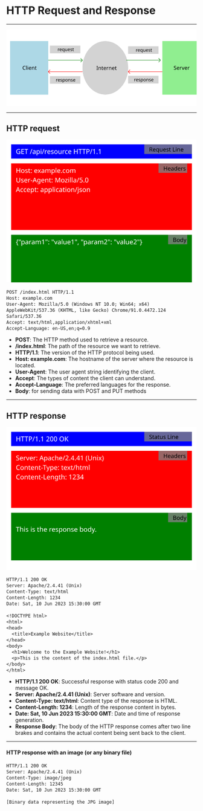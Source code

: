 # HTTP Request and Response

---

<img src="images/client-server.svg" style="width: 1000px; max-height: 400px;" alt="Client - Server">



---

## HTTP request
![HTTP request](images/request.svg)
```http request
POST /index.html HTTP/1.1
Host: example.com
User-Agent: Mozilla/5.0 (Windows NT 10.0; Win64; x64) AppleWebKit/537.36 (KHTML, like Gecko) Chrome/91.0.4472.124 Safari/537.36
Accept: text/html,application/xhtml+xml
Accept-Language: en-US,en;q=0.9
```

- **POST**: The HTTP method used to retrieve a resource.
- **/index.html**: The path of the resource we want to retrieve.
- **HTTP/1.1**: The version of the HTTP protocol being used.
- **Host: example.com**: The hostname of the server where the resource is located.
- **User-Agent**: The user agent string identifying the client.
- **Accept**: The types of content the client can understand.
- **Accept-Language**: The preferred languages for the response.
- **Body**: for sending data with POST and PUT methods

---

## HTTP response
![HTTP response](images/response.svg)
```http request
HTTP/1.1 200 OK
Server: Apache/2.4.41 (Unix)
Content-Type: text/html
Content-Length: 1234
Date: Sat, 10 Jun 2023 15:30:00 GMT

<!DOCTYPE html>
<html>
<head>
  <title>Example Website</title>
</head>
<body>
  <h1>Welcome to the Example Website!</h1>
  <p>This is the content of the index.html file.</p>
</body>
</html>
```

- **HTTP/1.1 200 OK**: Successful response with status code 200 and message OK.
- **Server: Apache/2.4.41 (Unix)**: Server software and version.
- **Content-Type: text/html**: Content type of the response is HTML.
- **Content-Length: 1234**: Length of the response content in bytes.
- **Date: Sat, 10 Jun 2023 15:30:00 GMT**: Date and time of response generation.
- **Response Body**: The body of the HTTP response comes after two line brakes and contains the actual content being sent back to the client.

---

#### HTTP response with an image (or any binary file)
```http request
HTTP/1.1 200 OK
Server: Apache/2.4.41 (Unix)
Content-Type: image/jpeg
Content-Length: 12345
Date: Sat, 10 Jun 2023 15:30:00 GMT

[Binary data representing the JPG image]

```
